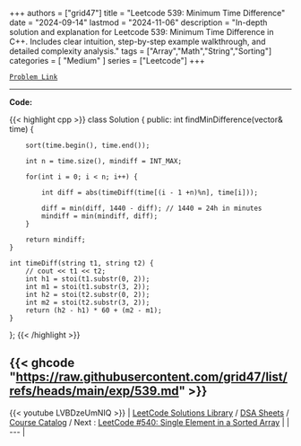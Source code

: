 
+++
authors = ["grid47"]
title = "Leetcode 539: Minimum Time Difference"
date = "2024-09-14"
lastmod = "2024-11-06"
description = "In-depth solution and explanation for Leetcode 539: Minimum Time Difference in C++. Includes clear intuition, step-by-step example walkthrough, and detailed complexity analysis."
tags = ["Array","Math","String","Sorting"]
categories = [
    "Medium"
]
series = ["Leetcode"]
+++



[`Problem Link`](https://leetcode.com/problems/minimum-time-difference/description/)

---
**Code:**

{{< highlight cpp >}}
class Solution {
public:
    int findMinDifference(vector<string>& time) {
        
        sort(time.begin(), time.end());
        
        int n = time.size(), mindiff = INT_MAX;
        
        for(int i = 0; i < n; i++) {
            
            int diff = abs(timeDiff(time[(i - 1 +n)%n], time[i]));
            
            diff = min(diff, 1440 - diff); // 1440 = 24h in minutes
            mindiff = min(mindiff, diff);
        }
        
        return mindiff;
    }
    
    int timeDiff(string t1, string t2) {
        // cout << t1 << t2;
        int h1 = stoi(t1.substr(0, 2));
        int m1 = stoi(t1.substr(3, 2));
        int h2 = stoi(t2.substr(0, 2));
        int m2 = stoi(t2.substr(3, 2));
        return (h2 - h1) * 60 + (m2 - m1);
    }
};
{{< /highlight >}}

{{< ghcode "https://raw.githubusercontent.com/grid47/list/refs/heads/main/exp/539.md" >}}
---
{{< youtube LVBDzeUmNIQ >}}
| [LeetCode Solutions Library](https://grid47.xyz/leetcode/) / [DSA Sheets](https://grid47.xyz/sheets/) / [Course Catalog](https://grid47.xyz/courses/) / Next : [LeetCode #540: Single Element in a Sorted Array](https://grid47.xyz/posts/leetcode-540-single-element-in-a-sorted-array-solution/) |
| --- |
